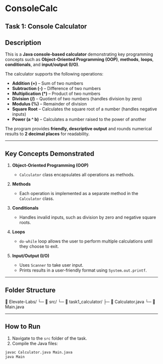 # ConsoleCalc

## Task 1: Console Calculator

## Description
This is a **Java console-based calculator** demonstrating key programming concepts such as **Object-Oriented Programming (OOP)**, **methods**, **loops**, **conditionals**, and **input/output (I/O)**.  

The calculator supports the following operations:  

- **Addition (+)** – Sum of two numbers  
- **Subtraction (-)** – Difference of two numbers  
- **Multiplication (*)** – Product of two numbers  
- **Division (/)** – Quotient of two numbers (handles division by zero)  
- **Modulus (%)** – Remainder of division  
- **Square Root** – Calculates the square root of a number (handles negative inputs)  
- **Power (a ^ b)** – Calculates a number raised to the power of another  

The program provides **friendly, descriptive output** and rounds numerical results to **2 decimal places** for readability.  

---

## Key Concepts Demonstrated

1. **Object-Oriented Programming (OOP)**  
   - `Calculator` class encapsulates all operations as methods.  

2. **Methods**  
   - Each operation is implemented as a separate method in the `Calculator` class.  

3. **Conditionals**  
   - Handles invalid inputs, such as division by zero and negative square roots.  

4. **Loops**  
   - `do-while` loop allows the user to perform multiple calculations until they choose to exit.  

5. **Input/Output (I/O)**  
   - Uses `Scanner` to take user input.  
   - Prints results in a user-friendly format using `System.out.printf`.  

---
## Folder Structure
📁 Elevate-Labs/
└─ 📂 src/
   └─ 📂 task1_calculator/
      ├─ 📄 Calculator.java
      └─ 📄 Main.java

      
---

## How to Run

1. Navigate to the `src` folder of the task.  
2. Compile the Java files:  
```bash
javac Calculator.java Main.java
java Main

